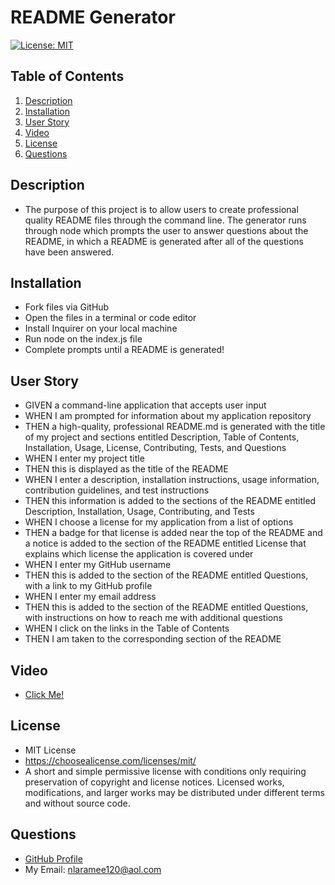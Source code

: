 # README Generator

  [![License: MIT](https://img.shields.io/badge/License-MIT-yellow.svg)](https://opensource.org/licenses/MIT)

  ## Table of Contents
1. [Description](#Description)
2. [Installation](#Installation)
3. [User Story](#User-Story)
4. [Video](#Video)
5. [License](#License)
6. [Questions](#Questions)
## Description
- The purpose of this project is to allow users to create professional quality README files through the command line. The generator runs through node which prompts the user to answer questions about the README, in which a README is generated after all of the questions have been answered.
## Installation
- Fork files via GitHub
- Open the files in a terminal or code editor
- Install Inquirer on your local machine
- Run node on the index.js file
- Complete prompts until a README is generated!
## User Story
- GIVEN a command-line application that accepts user input
- WHEN I am prompted for information about my application repository
- THEN a high-quality, professional README.md is generated with the title of my project and sections entitled Description, Table of Contents, Installation, Usage, License, Contributing, Tests, and Questions
- WHEN I enter my project title
- THEN this is displayed as the title of the README
- WHEN I enter a description, installation instructions, usage information, contribution guidelines, and test instructions
- THEN this information is added to the sections of the README entitled Description, Installation, Usage, Contributing, and Tests
- WHEN I choose a license for my application from a list of options
- THEN a badge for that license is added near the top of the README and a notice is added to the section of the README entitled License that explains which license the application is covered under
-  WHEN I enter my GitHub username
- THEN this is added to the section of the README entitled Questions, with a link to my GitHub profile
- WHEN I enter my email address
- THEN this is added to the section of the README entitled Questions, with instructions on how to reach me with additional questions
- WHEN I click on the links in the Table of Contents
- THEN I am taken to the corresponding section of the README
## Video
- <a href ="Untitled_ Sep 30, 2021 2_49 PM.mp4">Click Me!</a>
## License
- MIT License
- https://choosealicense.com/licenses/mit/
- A short and simple permissive license with conditions only requiring preservation of copyright and license notices. Licensed works, modifications, and larger works may be distributed under different terms and without source code.
## Questions
- <a href="https://github.com/nlaramee120">GitHub Profile</a><br>
- My Email: nlaramee120@aol.com
